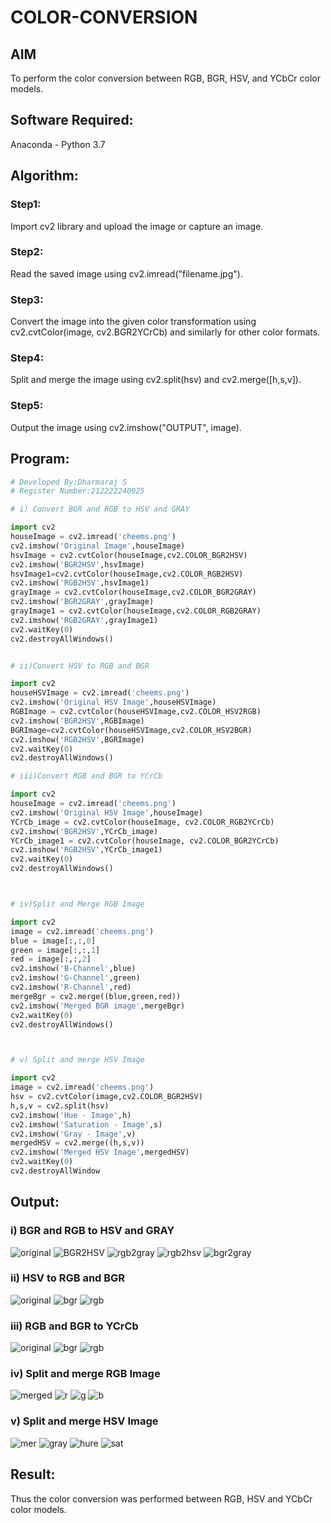 # COLOR-CONVERSION
## AIM
To perform the color conversion between RGB, BGR, HSV, and YCbCr color models.

## Software Required:
Anaconda - Python 3.7
## Algorithm:
### Step1:
Import cv2 library and upload the image or capture an image.
### Step2:
Read the saved image using cv2.imread("filename.jpg").
### Step3:
Convert the image into the given color transformation using cv2.cvtColor(image, cv2.BGR2YCrCb) and similarly for other color formats.
### Step4:
Split and merge the image using cv2.split(hsv) and cv2.merge([h,s,v]).
### Step5:
Output the image using cv2.imshow("OUTPUT", image).

## Program:
```python
# Developed By:Dharmaraj S
# Register Number:212222240025

# i) Convert BGR and RGB to HSV and GRAY

import cv2
houseImage = cv2.imread('cheems.png')
cv2.imshow('Original Image',houseImage)
hsvImage = cv2.cvtColor(houseImage,cv2.COLOR_BGR2HSV)
cv2.imshow('BGR2HSV',hsvImage)
hsvImage1=cv2.cvtColor(houseImage,cv2.COLOR_RGB2HSV)
cv2.imshow('RGB2HSV',hsvImage1)
grayImage = cv2.cvtColor(houseImage,cv2.COLOR_BGR2GRAY)
cv2.imshow('BGR2GRAY',grayImage)
grayImage1 = cv2.cvtColor(houseImage,cv2.COLOR_RGB2GRAY)
cv2.imshow('RGB2GRAY',grayImage1)
cv2.waitKey(0)
cv2.destroyAllWindows()


# ii)Convert HSV to RGB and BGR

import cv2
houseHSVImage = cv2.imread('cheems.png')
cv2.imshow('Original HSV Image',houseHSVImage)
RGBImage = cv2.cvtColor(houseHSVImage,cv2.COLOR_HSV2RGB)
cv2.imshow('BGR2HSV',RGBImage)
BGRImage=cv2.cvtColor(houseHSVImage,cv2.COLOR_HSV2BGR)
cv2.imshow('RGB2HSV',BGRImage)
cv2.waitKey(0)
cv2.destroyAllWindows()

# iii)Convert RGB and BGR to YCrCb

import cv2
houseImage = cv2.imread('cheems.png')
cv2.imshow('Original HSV Image',houseImage)
YCrCb_image = cv2.cvtColor(houseImage, cv2.COLOR_RGB2YCrCb)
cv2.imshow('BGR2HSV',YCrCb_image)
YCrCb_image1 = cv2.cvtColor(houseImage, cv2.COLOR_BGR2YCrCb)
cv2.imshow('RGB2HSV',YCrCb_image1)
cv2.waitKey(0)
cv2.destroyAllWindows()



# iv)Split and Merge RGB Image

import cv2
image = cv2.imread('cheems.png')
blue = image[:,:,0]
green = image[:,:,1]
red = image[:,:,2]
cv2.imshow('B-Channel',blue)
cv2.imshow('G-Channel',green)
cv2.imshow('R-Channel',red)
mergeBgr = cv2.merge((blue,green,red))
cv2.imshow('Merged BGR image',mergeBgr)
cv2.waitKey(0)
cv2.destroyAllWindows()



# v) Split and merge HSV Image

import cv2
image = cv2.imread('cheems.png')
hsv = cv2.cvtColor(image,cv2.COLOR_BGR2HSV)
h,s,v = cv2.split(hsv)
cv2.imshow('Hue - Image',h)
cv2.imshow('Saturation - Image',s)
cv2.imshow('Gray - Image',v)
mergedHSV = cv2.merge((h,s,v))
cv2.imshow('Merged HSV Image',mergedHSV)
cv2.waitKey(0)
cv2.destroyAllWindow


```
## Output:
### i) BGR and RGB to HSV and GRAY

![original](https://github.com/dharmaraj-007/COLOR-CONVERSION/assets/119560386/3299ed65-db79-4689-ae02-c2846d96ee6b)
![BGR2HSV](https://github.com/dharmaraj-007/COLOR-CONVERSION/assets/119560386/7c8229bf-6bb5-4dc0-8837-2c154816f217)
![rgb2gray](https://github.com/dharmaraj-007/COLOR-CONVERSION/assets/119560386/7d58d36c-9601-4b46-a4ff-1197bf76b012)
![rgb2hsv](https://github.com/dharmaraj-007/COLOR-CONVERSION/assets/119560386/73b01b3a-9e1c-40eb-b8b8-2bda1cccfad1)
![bgr2gray](https://github.com/dharmaraj-007/COLOR-CONVERSION/assets/119560386/c1a76aa6-054c-416f-a245-bb8c860adf0f)

### ii) HSV to RGB and BGR

![original](https://github.com/dharmaraj-007/COLOR-CONVERSION/assets/119560386/f4c2516b-0bc6-42c0-bbfd-c93f3e50fff2)
![bgr](https://github.com/dharmaraj-007/COLOR-CONVERSION/assets/119560386/e2d57c8b-bb17-4fef-9ca0-780b9d8afffe)
![rgb](https://github.com/dharmaraj-007/COLOR-CONVERSION/assets/119560386/08ac38c2-3ff9-4576-941c-01ca477ba5ac)

### iii) RGB and BGR to YCrCb

![original](https://github.com/dharmaraj-007/COLOR-CONVERSION/assets/119560386/00e910a9-9202-47a9-98d6-902a33d12ff8)
![bgr](https://github.com/dharmaraj-007/COLOR-CONVERSION/assets/119560386/fd83efc0-3715-4e26-b4eb-52fff54df208)
![rgb](https://github.com/dharmaraj-007/COLOR-CONVERSION/assets/119560386/ac5258ad-0304-4d1e-9626-562cf0e4206e)

### iv) Split and merge RGB Image

![merged](https://github.com/dharmaraj-007/COLOR-CONVERSION/assets/119560386/824aad2a-e9a4-4b23-9b09-2a540dfb24c2)
![r](https://github.com/dharmaraj-007/COLOR-CONVERSION/assets/119560386/54540f9c-0baa-44b6-a622-a7bcee84f59b)
![g](https://github.com/dharmaraj-007/COLOR-CONVERSION/assets/119560386/f1928351-3abb-4b00-834f-6c35e449b83e)
![b](https://github.com/dharmaraj-007/COLOR-CONVERSION/assets/119560386/652ba2bc-6e09-47aa-b247-e38ac00d7cc5)

### v) Split and merge HSV Image

![mer](https://github.com/dharmaraj-007/COLOR-CONVERSION/assets/119560386/18e5f371-7dfb-465a-9900-dfcc509927cc)
![gray](https://github.com/dharmaraj-007/COLOR-CONVERSION/assets/119560386/ca742022-417f-4757-9ced-aed95a1a27d6)
![hure](https://github.com/dharmaraj-007/COLOR-CONVERSION/assets/119560386/2f978327-5ce3-4cbc-ba0c-15ed8d722252)
![sat](https://github.com/dharmaraj-007/COLOR-CONVERSION/assets/119560386/fcc402f1-4cef-4267-a5ba-c8bf18f430be)



## Result:
Thus the color conversion was performed between RGB, HSV and YCbCr color models.
